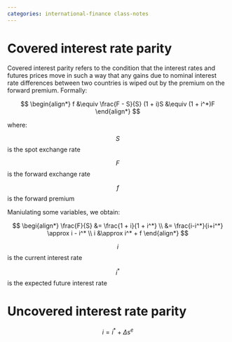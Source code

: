 ```yaml
---
categories: international-finance class-notes
---
```


# Covered interest rate parity

Covered interest parity refers to the condition that the interest rates and futures prices move in such a way that any gains due to nominal interest rate differences between two countries is wiped out by the premium on the forward premium.  Formally:

$$
\begin{align*}
f &\equiv \frac{F - S}{S} 
(1 + i)S &\equiv (1 + i^*)F
\end{align*}
$$

where:

$$S$$ is the spot exchange rate

$$F$$ is the forward exchange rate

$$f$$ is the forward premium

Maniulating some variables, we obtain:

$$
\begi{align*}
\frac{F}{S} &= \frac{1 + i}{1 + i^*} \\
&= \frac{i-i^*}{i+i^*} \approx i - i^* \\
i &\approx i^* + f
\end{align*}
$$

$$i$$ is the current interest rate

$$i^*$$ is the expected future interest rate

# Uncovered interest rate parity

$$
i = i^* + \Delta s^e
$$

